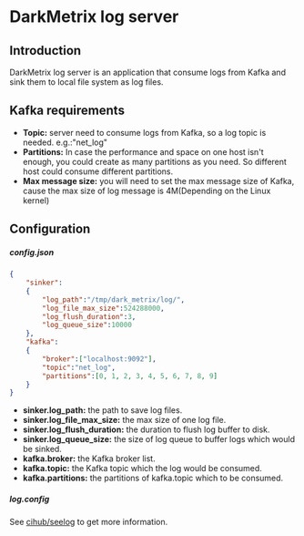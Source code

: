 # DarkMetrix log server

## Introduction

DarkMetrix log server is an application that consume logs from Kafka and sink them to local file system as log files.

## Kafka requirements

* **Topic:** server need to consume logs from Kafka, so a log topic is needed. e.g.:"net_log"
* **Partitions:** In case the performance and space on one host isn't enough, you could create as many partitions as you need. So different host could consume different partitions.
* **Max message size:** you will need to set the max message size of Kafka, cause the max size of log message is 4M(Depending on the Linux kernel)

## Configuration

##### config.json

```json
{
    "sinker":
    {
        "log_path":"/tmp/dark_metrix/log/",
        "log_file_max_size":524288000,
        "log_flush_duration":3,
        "log_queue_size":10000
    },
    "kafka":
    {
        "broker":["localhost:9092"],
        "topic":"net_log",
        "partitions":[0, 1, 2, 3, 4, 5, 6, 7, 8, 9]
    }
}
```

- **sinker.log_path:** the path to save log files.
- **sinker.log_file_max_size:** the max size of one log file.
- **sinker.log_flush_duration:** the duration to flush log buffer to disk.
- **sinker.log_queue_size:** the size of log queue to buffer logs which would be sinked.
- **kafka.broker:** the Kafka broker list.
- **kafka.topic:** the Kafka topic which the log would be consumed.
- **kafka.partitions:** the partitions of kafka.topic which to be consumed.

##### log.config

See [cihub/seelog](https://github.com/cihub/seelog) to get more information.